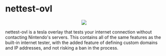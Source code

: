 # nettest-ovl

<p align="center">
  <img src="https://i.imgur.com/jL2ULIg.png">
</p>

nettest-ovl is a tesla overlay that tests your internet connection without contacting Nintendo's servers. This contains all of the same features as the built-in internet tester, with the added feature of defining custom domains and IP addresses, and not risking a ban in the process. 
